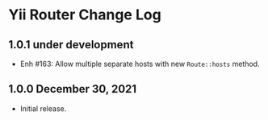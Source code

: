 # Yii Router Change Log

## 1.0.1 under development

- Enh #163: Allow multiple separate hosts with new `Route::hosts` method.

## 1.0.0 December 30, 2021

- Initial release.
